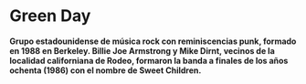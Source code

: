 # Green Day

**Grupo estadounidense de música rock con reminiscencias punk, formado en 1988 en Berkeley.  Billie Joe Armstrong y Mike Dirnt, vecinos de la localidad californiana de Rodeo, formaron la banda a finales de los años ochenta (1986) con el nombre de Sweet Children.** 